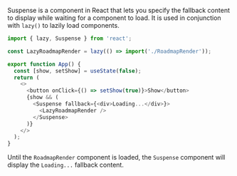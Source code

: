 Suspense is a component in React that lets you specify the fallback content to display while waiting for a component to load. It is used in conjunction with `lazy()` to lazily load components.

```js
import { lazy, Suspense } from 'react';

const LazyRoadmapRender = lazy(() => import('./RoadmapRender'));

export function App() {
  const [show, setShow] = useState(false);
  return (
    <>
      <button onClick={() => setShow(true)}>Show</button>
      {show && (
        <Suspense fallback={<div>Loading...</div>}>
          <LazyRoadmapRender />
        </Suspense>
      )}
    </>
  );
}
```

Until the `RoadmapRender` component is loaded, the `Suspense` component will display the `Loading...` fallback content.
